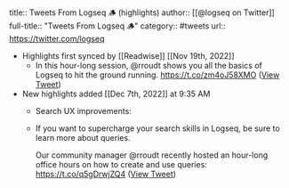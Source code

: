 title:: Tweets From Logseq 🪵 (highlights)
author:: [[@logseq on Twitter]]
full-title:: "Tweets From Logseq 🪵"
category:: #tweets
url:: https://twitter.com/logseq

- Highlights first synced by [[Readwise]] [[Nov 19th, 2022]]
	- In this hour-long session, @rroudt shows you all the basics of Logseq to hit the ground running.
	  https://t.co/zm4oJ58XMO ([View Tweet](https://twitter.com/logseq/status/1507381066637660161))
- New highlights added [[Dec 7th, 2022]] at 9:35 AM
	- Search UX improvements:
	- If you want to supercharge your search skills in Logseq, be sure to learn more about queries.
	  
	  Our community manager @rroudt recently hosted an hour-long office hours on how to create and use queries:
	  https://t.co/q5gDrwjZQ4 ([View Tweet](https://twitter.com/logseq/status/1517519150846984192))